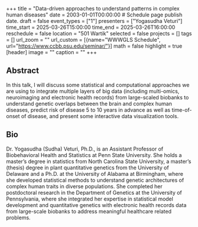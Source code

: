 +++
title = "Data-driven approaches to understand patterns in complex human diseases"
date = 2003-01-01T00:00:00  # Schedule page publish date.
draft = false
event_types = ["1"]
presenters = ["Yogasudha Veturi"]
time_start = 2025-03-26T15:00:00
time_end = 2025-03-26T16:00:00
reschedule = false
location = "501 Wartik"
selected = false
projects = []
tags = []
url_zoom = ""
url_custom = [{name="WWWGLS Schedule", url="https://www.ccbb.psu.edu/seminar/"}]
math = false
highlight = true
[header]
image = ""
caption = ""
+++

## Abstract
In this talk, I will discuss some statistical and computational approaches we are using to integrate multiple layers of big data (including multi-omics, neuroimaging and electronic health records) from large-scaled biobanks to understand genetic overlaps between the brain and complex human diseases, predict risk of disease 5 to 10 years in advance as well as time-of-onset of disease, and present some interactive data visualization tools.


## Bio
Dr. Yogasudha (Sudha) Veturi, Ph.D., is an Assistant Professor of Biobehavioral Health and Statistics at Penn State University. She holds a master’s degree in statistics from North Carolina State University, a master’s (thesis) degree in plant quantitative genetics from the University of Delaware and a Ph.D. at the University of Alabama at Birmingham, where she developed statistical methods to understand genetic architectures of complex human traits in diverse populations. She completed her postdoctoral research in the Department of Genetics at the University of Pennsylvania, where she integrated her expertise in statistical model development and quantitative genetics with electronic health records data from large-scale biobanks to address meaningful healthcare related problems. 

